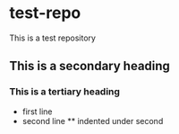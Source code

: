 # test-repo
This is a test repository
## This is a secondary heading
### This is a tertiary heading
* first line
* second line
** indented under second
